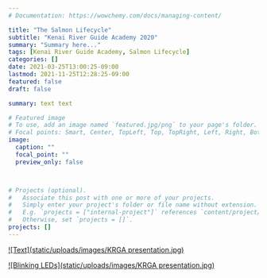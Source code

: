```yaml
---
# Documentation: https://wowchemy.com/docs/managing-content/

title: "The Salmon Lifecycle"
subtitle: "Kenai River Guide Academy 2020"
summary: "Summary here..."
tags: [Kenai River Guide Academy, Salmon Lifecycle]
categories: []
date: 2021-03-25T13:00:25-09:00
lastmod: 2021-11-25T12:28:25-09:00
featured: false
draft: false

summary: text text

# Featured image
# To use, add an image named `featured.jpg/png` to your page's folder.
# Focal points: Smart, Center, TopLeft, Top, TopRight, Left, Right, BottomLeft, Bottom, BottomRight.
image:
  caption: ""
  focal_point: ""
  preview_only: false



# Projects (optional).
#   Associate this post with one or more of your projects.
#   Simply enter your project's folder or file name without extension.
#   E.g. `projects = ["internal-project"]` references `content/project/deep-learning/index.md`.
#   Otherwise, set `projects = []`.
projects: []
---
```


[![Text](static/uploads/images/KRGA presentation.jpg)](https://www.youtube.com/watch?v=ChAtaJ7YnTA "Text")

[![Blinking LEDs](static/uploads/images/KRGA presentation.jpg)](http://www.youtube.com/watch?v=XAMVzS13HY0 "Blinking LEDs")

